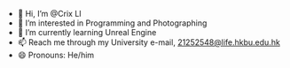 - 👋 Hi, I’m @Crix LI
- 👀 I’m interested in Programming and Photographing
- 🌱 I’m currently learning Unreal Engine
- 📫 Reach me through my University e-mail, 21252548@life.hkbu.edu.hk
- 😄 Pronouns: He/him
